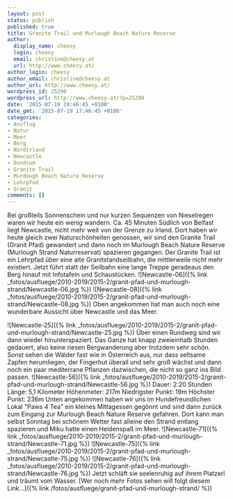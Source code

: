 ```yaml
---
layout: post
status: publish
published: true
title: Granite Trail und Murlough Beach Nature Reserve
author:
  display_name: cheesy
  login: cheesy
  email: christine@cheesy.at
  url: http://www.cheesy.at/
author_login: cheesy
author_email: christine@cheesy.at
author_url: http://www.cheesy.at/
wordpress_id: 25290
wordpress_url: http://www.cheesy.at/?p=25290
date: '2015-07-19 19:46:45 +0100'
date_gmt: '2015-07-19 17:46:45 +0100'
categories:
- Ausflug
- Natur
- Meer
- Berg
- Nordirland
- Newcastle
- Dundrum
- Granite Trail
- Murdough Beach Nature Reserve
- Lehrpfad
- Granit
comments: []
---
```

Bei großteils Sonnenschein und nur kurzen Sequenzen von Nieselregen waren wir heute ein wenig wandern. Ca. 45 Minuten Südlich von Belfast liegt Newcastle, nicht mehr weit von der Grenze zu Irland. Dort haben wir heute gleich zwei Naturschönheiten genossen, wir sind den Granite Trail (Granit Pfad) gewandert und dann noch im Murlough Beach Nature Reserve (Murlough Strand Naturreservat) spazieren gegangen.
Der Granite Trail ist ein Lehrpfad über eine alte Granitstandseilbahn, die mittlerweile nicht mehr existiert. Jetzt führt statt der Seilbahn eine lange Treppe geradeaus den Berg hinauf mit Infotafeln und Schaustücken.
![Newcastle-06]({% link _fotos/ausfluege/2010-2019/2015-2/granit-pfad-und-murlough-strand/Newcastle-06.jpg %})
 ![Newcastle-08]({% link _fotos/ausfluege/2010-2019/2015-2/granit-pfad-und-murlough-strand/Newcastle-08.jpg %})
Oben angekommen hat man auch noch eine wunderbare Aussicht über Newcastle und das Meer.
<!--more-->
![Newcastle-25]({% link _fotos/ausfluege/2010-2019/2015-2/granit-pfad-und-murlough-strand/Newcastle-25.jpg %})
Über einen Rundweg sind wir dann wieder hinunterspaziert. Das Ganze hat knapp zweieinhalb Stunden gedauert, also keine riesen Bergwanderung aber trotzdem sehr schön.
Sonst sehen die Wälder fast wie in Österreich aus, nur dass seltsame Zapfen herumliegen, der Fingerhut überall und sehr groß wächst und dann noch ein paar mediterrane Pflanzen dazwischen, die nicht so ganz ins Bild passen.
![Newcastle-56]({% link _fotos/ausfluege/2010-2019/2015-2/granit-pfad-und-murlough-strand/Newcastle-56.jpg %})
Dauer: 2:20 Stunden
Länge: 5,1 Kilometer
Höhenmeter: 217m
Niedrigster Punkt: 19m
Höchster Punkt: 236m
Unten angekommen haben wir uns im Hundefreundlichen Lokal "Paws 4 Tea" ein kleines Mittagessen gegönnt und sind dann zurück zum Eingang zur Murlough Beach Nature Reserve gefahren. Dort kann man selbst Sonntag bei schönem Wetter fast alleine den Strand entlang spazieren und Miku hatte einen Heidenspaß im Meer.
![Newcastle-71]({% link _fotos/ausfluege/2010-2019/2015-2/granit-pfad-und-murlough-strand/Newcastle-71.jpg %})
 ![Newcastle-75]({% link _fotos/ausfluege/2010-2019/2015-2/granit-pfad-und-murlough-strand/Newcastle-75.jpg %})
 ![Newcastle-76]({% link _fotos/ausfluege/2010-2019/2015-2/granit-pfad-und-murlough-strand/Newcastle-76.jpg %})
Jetzt schläft sie seelenruhig auf ihrem Platzerl und träumt vom Wasser.
[Wer noch mehr Fotos sehen will folgt diesem Link...]({% link /fotos/ausfluege/granit-pfad-und-murlough-strand/ %})
